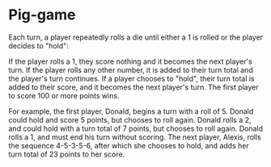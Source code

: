# Pig-game
Each turn, a player repeatedly rolls a die until either a 1 is rolled or the player decides to "hold":

If the player rolls a 1, they score nothing and it becomes the next player's turn.
If the player rolls any other number, it is added to their turn total and the player's turn continues.
If a player chooses to "hold", their turn total is added to their score, and it becomes the next player's turn.
The first player to score 100 or more points wins.

For example, the first player, Donald, begins a turn with a roll of 5. Donald could hold and score 5 points, but chooses to roll again. 
Donald rolls a 2, and could hold with a turn total of 7 points, but chooses to roll again. Donald rolls a 1, and must end his turn without scoring.
The next player, Alexis, rolls the sequence 4-5-3-5-6, after which she chooses to hold, and adds her turn total of 23 points to her score.
